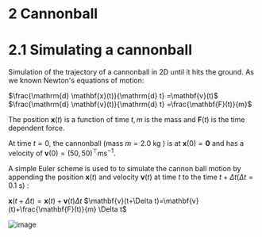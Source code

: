 # 2 Cannonball
# 2.1 Simulating a cannonball

Simulation of the trajectory of a cannonball in $2 \mathrm{D}$ until it hits the ground. As we known Newton's equations of motion:


$\frac{\mathrm{d} \mathbf{x}(t)}{\mathrm{d} t} =\mathbf{v}(t)$
$\frac{\mathrm{d} \mathbf{v}(t)}{\mathrm{d} t} =\frac{\mathbf{F}(t)}{m}$


The position $\mathbf{x}(t)$ is a function of time $t, m$ is the mass and $\mathbf{F}(t)$ is the time dependent force.

At time $t=0$, the cannonball (mass $m=2.0 \mathrm{~kg}$ ) is at $\mathbf{x}(0)=\mathbf{0}$ and has a velocity of $\mathbf{v}(0)=(50,50)^{\top} \mathrm{m} \mathrm{s}^{-1}$.

A simple Euler scheme is used to to simulate the cannon ball motion by appending the position $\mathbf{x}(t)$ and velocity $\mathbf{v}(t)$ at time $t$ to the time $t+\Delta t(\Delta t=0.1 \mathrm{~s})$ :

$\mathbf{x}(t+\Delta t)=\mathbf{x}(t)+\mathbf{v}(t) \Delta t$
$\mathbf{v}(t+\Delta t)=\mathbf{v}(t)+\frac{\mathbf{F}(t)}{m} \Delta t$



![image](https://user-images.githubusercontent.com/33937631/200519469-84bef7cd-3ba3-4df2-8658-f3cf37338176.png)
